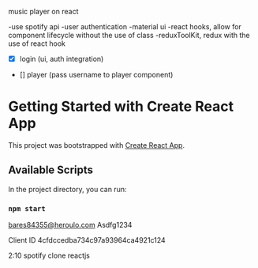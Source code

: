 music player on react

-use spotify api
-user authentication
-material ui
-react hooks, allow for component lifecycle without the use of class
-reduxToolKit, redux with the use of react hook

- [X] login (ui, auth integration)
- [] player (pass username to player component)


# Getting Started with Create React App

This project was bootstrapped with [Create React App](https://github.com/facebook/create-react-app).

## Available Scripts

In the project directory, you can run:

### `npm start`

bares84355@heroulo.com
Asdfg1234

Client ID 4cfdccedba734c97a93964ca4921c124

2:10
spotify clone reactjs

